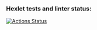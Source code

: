 ### Hexlet tests and linter status:
[![Actions Status](https://github.com/Edmon86/frontend-project-12/actions/workflows/hexlet-check.yml/badge.svg)](https://github.com/Edmon86/frontend-project-12/actions)